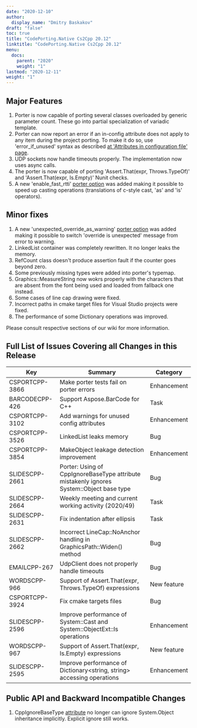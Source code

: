 ```yaml
---
date: "2020-12-10"
author:
  display_name: "Dmitry Baskakov"
draft: "false"
toc: true
title: "CodePorting.Native Cs2Cpp 20.12"
linktitle: "CodePorting.Native Cs2Cpp 20.12"
menu:
  docs:
    parent: "2020"
    weight: "1"
lastmod: "2020-12-11"
weight: "1"
---
```


## Major Features ##

1. Porter is now capable of porting several classes overloaded by generic parameter count. These go into partial specialization of variadic template.
1. Porter can now report an error if an in-config attribute does not apply to any item during the project porting. To make it do so, use 'error_if_unused' syntax as described [at 'Attributes in configuration file' page](https://docs.codeporting.com/native/cs2cpp/developer-guide/codeporting-native-cs2cpp-configuration-file/attributes-in-configuration-file/).
1. UDP sockets now handle timeouts properly. The implementation now uses async calls.
1. The porter is now capable of porting 'Assert.That(expr, Throws.TypeOf<exc>)' and 'Assert.That(expr, Is.Empty)' Nunit checks.
1. A new 'enable_fast_rtti' [porter option](https://docs.codeporting.com/native/cs2cpp/developer-guide/codeporting-native-cs2cpp-configuration-file/configuration-file-options/#Henable_fast_rtti) was added making it possible to speed up casting operations (translations of c-style cast, 'as' and 'is' operators).

## Minor fixes ##

1. A new 'unexpected_override_as_warning' [porter option](https://docs.codeporting.com/native/cs2cpp/developer-guide/codeporting-native-cs2cpp-configuration-file/configuration-file-options/#Hunexpected_override_as_warning) was added making it possible to switch 'override is unexpected' message from error to warning.
1. LinkedList container was completely rewritten. It no longer leaks the memory.
1. RefCount class doesn't produce assertion fault if the counter goes beyond zero.
1. Some previously missing types were added into porter's typemap.
1. Graphics::MeasureString now wokrs properly with the characters that are absent from the font being used and loaded from fallback one instead.
1. Some cases of line cap drawing were fixed.
1. Incorrect paths in cmake target files for Visual Studio projects were fixed.
1. The performance of some Dictionary operations was improved.

Please consult respective sections of our wiki for more information.

## Full List of Issues Covering all Changes in this Release ##

| Key | Summary | Category |
| --- | --- | --- |
| CSPORTCPP-3866 | Make porter tests fail on porter errors | Enhancement |
| BARCODECPP-426 | Support Aspose.BarCode for C++ | Task |
| CSPORTCPP-3102 | Add warnings for unused config attributes | Enhancement |
| CSPORTCPP-3526 | LinkedList leaks memory | Bug |
| CSPORTCPP-3854 | MakeObject leakage detection improvement | Enhancement |
| SLIDESCPP-2661 | Porter: Using of CppIgnoreBaseType attribute mistakenly ignores System::Object base type | Bug |
| SLIDESCPP-2664 | Weekly meeting and current working activity (2020/49) | Task |
| SLIDESCPP-2631 | Fix indentation after ellipsis | Task |
| SLIDESCPP-2662 | Incorrect LineCap::NoAnchor handling in GraphicsPath::Widen() method | Bug |
| EMAILCPP-267 | UdpClient does not properly handle timeouts | Bug |
| WORDSCPP-966 | Support of Assert.That(expr, Throws.TypeOf<exc>) expressions | New feature |
| CSPORTCPP-3924 | Fix cmake targets files | Bug |
| SLIDESCPP-2596 | Improve performance of System::Cast and System::ObjectExt::Is operations | Enhancement |
| WORDSCPP-967 | Support of Assert.That(expr, Is.Empty) expressions | New feature |
| SLIDESCPP-2595 | Improve performance of Dictionary<string, string> accessing operations | Enhancement |

## Public API and Backward Incompatible Changes ##

1. CppIgnoreBaseType [attribute](https://docs.codeporting.com/native/cs2cpp/developer-guide/codeporting-native-cs2cpp-attributes/#HCppIgnoreBaseType) no longer can ignore System.Object inheritance implicitly. Explicit ignore still works.
